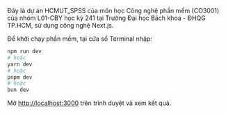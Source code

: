 Đây là dự án HCMUT_SPSS của môn học Công nghệ phần mềm (CO3001) của nhóm L01-CBY học kỳ 241 tại Trường Đại học Bách khoa - ĐHQG TP.HCM, sử dụng công nghệ Next.js.

Để khởi chạy phần mềm, tại cửa sổ Terminal nhập:

```bash
npm run dev
# hoặc
yarn dev
# hoặc
pnpm dev
# hoặc
bun dev
```

Mở [http://localhost:3000](http://localhost:3000) trên trình duyệt và xem kết quả.
